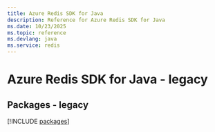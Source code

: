 ```yaml
---
title: Azure Redis SDK for Java
description: Reference for Azure Redis SDK for Java
ms.date: 10/23/2025
ms.topic: reference
ms.devlang: java
ms.service: redis
---
```

# Azure Redis SDK for Java - legacy
## Packages - legacy
[!INCLUDE [packages](redis-index.md)]